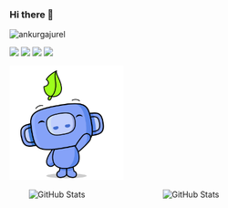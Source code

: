 ### Hi there 👋

<p align="left"> <img src="https://komarev.com/ghpvc/?username=ankurgajurel" alt="ankurgajurel" /> </p>

<a href="https://www.facebook.com/theresureishope"><img src="https://img.shields.io/badge/facebook-%231DA1F2.svg?&style=for-the-badge&logo=facebook&logoColor=white" height=25></a> 
<a href="https://www.linkedin.com/in/ankurgajurel"><img src="https://img.shields.io/badge/linkedin-%230077B5.svg?&style=for-the-badge&logo=linkedin&logoColor=white" height=25></a> 
<a href="https://www.instagram.com/theresureishope/"><img src="https://img.shields.io/badge/instagram-%23E4405F.svg?&style=for-the-badge&logo=instagram&logoColor=white" height=25></a> 
<a href="mailto:ankurgajurel02@gmail.com"><img src="https://img.shields.io/badge/gmail-%2312100E.svg?&style=for-the-badge&logo=gmail&logoColor=white" height=25></a>
<p><img src="https://raw.githubusercontent.com/ankurgajurel/ankurgajurel/main/hello.gif" height="200" ></p>
<p style="display: flex; justify-content: space-evenly; align-items: center">
<img width="40%" src="https://github-readme-stats.vercel.app/api?username=ankurgajurel&theme=dark&amp;show_icons=true" alt="GitHub Stats">
<img width="40%" src="https://github-readme-streak-stats.herokuapp.com?user=ankurgajurel&theme=dark&date_format=j%20M%5B%20Y%5D" alt="GitHub Stats"></p>
